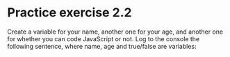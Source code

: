 # Practice exercise 2.2
Create a variable for your name, another one for your age, and another one for
whether you can code JavaScript or not.
Log to the console the following sentence, where name, age and true/false are
variables: 